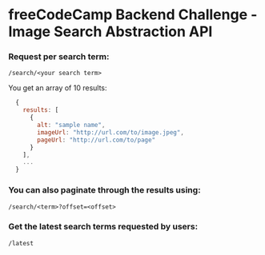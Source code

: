 # freeCodeCamp Backend Challenge - Image Search Abstraction API

### Request per search term:
`/search/<your search term>`

You get an array of 10 results:
```javascript
  {
    results: [
      {
        alt: "sample name",
        imageUrl: "http://url.com/to/image.jpeg",
        pageUrl: "http://url.com/to/page"
      }
    ],
    ...
  }
```
 ### You can also paginate through the results using:
 `/search/<term>?offset=<offset>`

 ### Get the latest search terms requested by users:
 `/latest`
